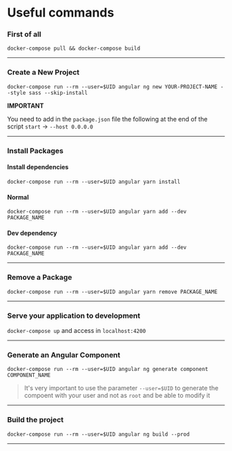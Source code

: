 # Useful commands

### First of all

`docker-compose pull && docker-compose build`

--------
### Create a New Project
`docker-compose run --rm --user=$UID angular ng new YOUR-PROJECT-NAME --style sass --skip-install`

**IMPORTANT**

You need to add in the `package.json` file the following at the end of the script `start` -> `--host 0.0.0.0`

--------

### Install Packages

#### Install dependencies
`docker-compose run --rm --user=$UID angular yarn install`

#### Normal
`docker-compose run --rm --user=$UID angular yarn add --dev PACKAGE_NAME`

#### Dev dependency
`docker-compose run --rm --user=$UID angular yarn add --dev PACKAGE_NAME`

---------------

### Remove a Package
`docker-compose run --rm --user=$UID angular yarn remove PACKAGE_NAME`

---------------

### Serve your application to development
`docker-compose up` and access in `localhost:4200`

---------------

### Generate an Angular Component
`docker-compose run --rm --user=$UID angular ng generate component COMPONENT_NAME`
> It's very important to use the parameter `--user=$UID` to generate the compoent with your user and not as `root` and be able to modify it

---------------

### Build the project
`docker-compose run --rm --user=$UID angular ng build --prod`

---------------
